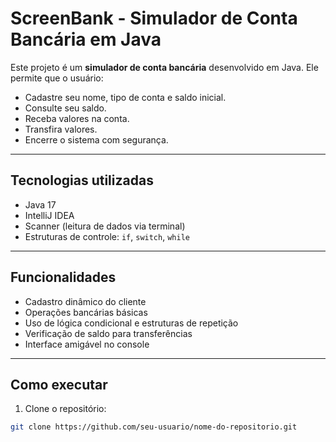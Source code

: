 # ScreenBank - Simulador de Conta Bancária em Java

Este projeto é um **simulador de conta bancária** desenvolvido em Java. Ele permite que o usuário:
- Cadastre seu nome, tipo de conta e saldo inicial.
- Consulte seu saldo.
- Receba valores na conta.
- Transfira valores.
- Encerre o sistema com segurança.

---

## Tecnologias utilizadas
- Java 17
- IntelliJ IDEA
- Scanner (leitura de dados via terminal)
- Estruturas de controle: `if`, `switch`, `while`

---

## Funcionalidades
-  Cadastro dinâmico do cliente
-  Operações bancárias básicas
-  Uso de lógica condicional e estruturas de repetição
-  Verificação de saldo para transferências
-  Interface amigável no console

---

##  Como executar
1. Clone o repositório:
```bash
git clone https://github.com/seu-usuario/nome-do-repositorio.git
